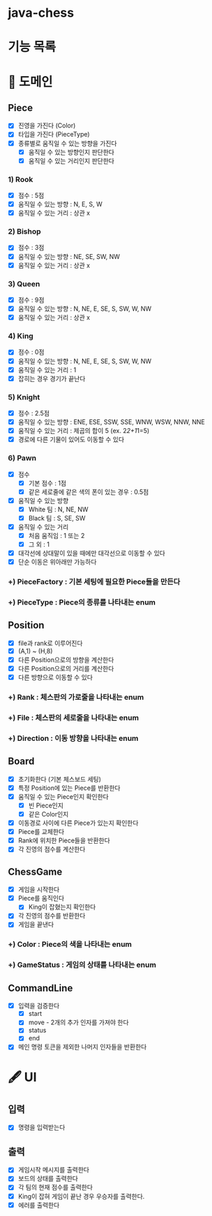 # java-chess

# 기능 목록

# 🚀 도메인
## Piece
- [x] 진영을 가진다 (Color)
- [x] 타입을 가진다 (PieceType)
- [x] 종류별로 움직일 수 있는 방향을 가진다
  - [x] 움직일 수 있는 방향인지 판단한다
  - [x] 움직일 수 있는 거리인지 판단한다

### 1) Rook
- [x] 점수 : 5점
- [x] 움직일 수 있는 방향 : N, E, S, W
- [x] 움직일 수 있는 거리 : 상관 x

### 2) Bishop
- [x] 점수 : 3점
- [x] 움직일 수 있는 방향 : NE, SE, SW, NW
- [x] 움직일 수 있는 거리 : 상관 x

### 3) Queen
- [x] 점수 : 9점
- [x] 움직일 수 있는 방향 : N, NE, E, SE, S, SW, W, NW
- [x] 움직일 수 있는 거리 : 상관 x

### 4) King
- [x] 점수 : 0점
- [x] 움직일 수 있는 방향 : N, NE, E, SE, S, SW, W, NW
- [x] 움직일 수 있는 거리 : 1
- [x] 잡히는 경우 경기가 끝난다

### 5) Knight
- [x] 점수 : 2.5점
- [x] 움직일 수 있는 방향 : ENE, ESE, SSW, SSE, WNW, WSW, NNW, NNE
- [x] 움직일 수 있는 거리 : 제곱의 합이 5 (ex. 2*2+1*1=5)
- [x] 경로에 다른 기물이 있어도 이동할 수 있다

### 6) Pawn
- [x] 점수
  - [x] 기본 점수 : 1점
  - [x] 같은 세로줄에 같은 색의 폰이 있는 경우 : 0.5점
- [x] 움직일 수 있는 방향
  - [x] White 팀 : N, NE, NW
  - [x] Black 팀 : S, SE, SW
- [x] 움직일 수 있는 거리
  - [x] 처음 움직임 : 1 또는 2
  - [x] 그 외 : 1
- [x] 대각선에 상대말이 있을 때에만 대각선으로 이동할 수 있다
- [x] 단순 이동은 위아래만 가능하다

### +) PieceFactory : 기본 세팅에 필요한 Piece들을 만든다
### +) PieceType : Piece의 종류를 나타내는 enum

## Position
- [x] file과 rank로 이루어진다
- [x] (A,1) ~ (H,8)
- [x] 다른 Position으로의 방향을 계산한다
- [x] 다른 Position으로의 거리를 계산한다
- [x] 다른 방향으로 이동할 수 있다

### +) Rank : 체스판의 가로줄을 나타내는 enum
### +) File : 체스판의 세로줄을 나타내는 enum
### +) Direction : 이동 방향을 나타내는 enum

## Board
- [x] 초기화한다 (기본 체스보드 세팅)
- [x] 특정 Position에 있는 Piece를 반환한다
- [x] 움직일 수 있는 Piece인지 확인한다
  - [x] 빈 Piece인지
  - [x] 같은 Color인지
- [x] 이동경로 사이에 다른 Piece가 있는지 확인한다
- [x] Piece를 교체한다
- [x] Rank에 위치한 Piece들을 반환한다
- [x] 각 진영의 점수를 계산한다

## ChessGame
- [x] 게임을 시작한다
- [x] Piece를 움직인다
  - [x] King이 잡혔는지 확인한다
- [x] 각 진영의 점수를 반환한다
- [x] 게임을 끝낸다

### +) Color : Piece의 색을 나타내는 enum
### +) GameStatus : 게임의 상태를 나타내는 enum

## CommandLine
- [x] 입력을 검증한다
  - [x] start
  - [x] move - 2개의 추가 인자를 가져야 한다
  - [x] status
  - [x] end
- [x] 메인 명령 토큰을 제외한 나머지 인자들을 반환한다

# 🖋 UI
## 입력
- [x] 명령을 입력받는다

## 출력
- [x] 게임시작 메시지를 출력한다
- [x] 보드의 상태를 출력한다
- [x] 각 팀의 현재 점수를 출력한다
- [x] King이 잡혀 게임이 끝난 경우 우승자를 출력한다.
- [x] 에러를 출력한다
